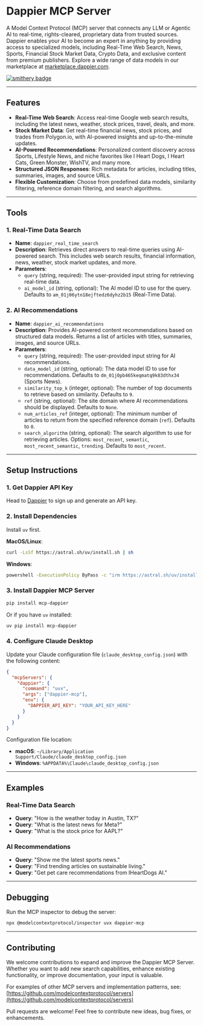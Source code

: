 # Dappier MCP Server

A Model Context Protocol (MCP) server that connects any LLM or Agentic AI to real-time, rights-cleared, proprietary data from trusted sources. Dappier enables your AI to become an expert in anything by providing access to specialized models, including Real-Time Web Search, News, Sports, Financial Stock Market Data, Crypto Data, and exclusive content from premium publishers. Explore a wide range of data models in our marketplace at [marketplace.dappier.com](https://marketplace.dappier.com/marketplace).

[![smithery badge](https://smithery.ai/badge/dappiermcp)](https://smithery.ai/server/dappiermcp)

---

## Features

- **Real-Time Web Search**: Access real-time Google web search results, including the latest news, weather, stock prices, travel, deals, and more.
- **Stock Market Data**: Get real-time financial news, stock prices, and trades from Polygon.io, with AI-powered insights and up-to-the-minute updates.
- **AI-Powered Recommendations**: Personalized content discovery across Sports, Lifestyle News, and niche favorites like I Heart Dogs, I Heart Cats, Green Monster, WishTV, and many more.
- **Structured JSON Responses**: Rich metadata for articles, including titles, summaries, images, and source URLs.
- **Flexible Customization**: Choose from predefined data models, similarity filtering, reference domain filtering, and search algorithms.

---

## Tools

### 1. Real-Time Data Search
- **Name**: `dappier_real_time_search`
- **Description**: Retrieves direct answers to real-time queries using AI-powered search. This includes web search results, financial information, news, weather, stock market updates, and more.
- **Parameters**:
  - `query` (string, required): The user-provided input string for retrieving real-time data.
  - `ai_model_id` (string, optional): The AI model ID to use for the query. Defaults to `am_01j06ytn18ejftedz6dyhz2b15` (Real-Time Data).

### 2. AI Recommendations
- **Name**: `dappier_ai_recommendations`
- **Description**: Provides AI-powered content recommendations based on structured data models. Returns a list of articles with titles, summaries, images, and source URLs.
- **Parameters**:
  - `query` (string, required): The user-provided input string for AI recommendations.
  - `data_model_id` (string, optional): The data model ID to use for recommendations. Defaults to `dm_01j0pb465keqmatq9k83dthx34` (Sports News).
  - `similarity_top_k` (integer, optional): The number of top documents to retrieve based on similarity. Defaults to `9`.
  - `ref` (string, optional): The site domain where AI recommendations should be displayed. Defaults to `None`.
  - `num_articles_ref` (integer, optional): The minimum number of articles to return from the specified reference domain (`ref`). Defaults to `0`.
  - `search_algorithm` (string, optional): The search algorithm to use for retrieving articles. Options: `most_recent`, `semantic`, `most_recent_semantic`, `trending`. Defaults to `most_recent`.

---

## Setup Instructions

### 1. Get Dappier API Key
Head to [Dappier](https://platform.dappier.com/profile/api-keys) to sign up and generate an API key.

### 2. Install Dependencies
Install `uv` first.

**MacOS/Linux**:
```bash
curl -LsSf https://astral.sh/uv/install.sh | sh
```

**Windows**:
```bash
powershell -ExecutionPolicy ByPass -c "irm https://astral.sh/uv/install.ps1 | iex"
```

### 3. Install Dappier MCP Server
```bash
pip install mcp-dappier
```

Or if you have `uv` installed:
```bash
uv pip install mcp-dappier
```

### 4. Configure Claude Desktop
Update your Claude configuration file (`claude_desktop_config.json`) with the following content:

```json
{
  "mcpServers": {
    "dappier": {
      "command": "uvx",
      "args": ["dappier-mcp"],
      "env": {
        "DAPPIER_API_KEY": "YOUR_API_KEY_HERE"
      }
    }
  }
}
```

Configuration file location:
- **macOS**: `~/Library/Application Support/Claude/claude_desktop_config.json`
- **Windows**: `%APPDATA%\Claude\claude_desktop_config.json`

---

## Examples

### Real-Time Data Search
- **Query**: "How is the weather today in Austin, TX?"
- **Query**: "What is the latest news for Meta?"
- **Query**: "What is the stock price for AAPL?"

### AI Recommendations
- **Query**: "Show me the latest sports news."
- **Query**: "Find trending articles on sustainable living."
- **Query**: "Get pet care recommendations from IHeartDogs AI."

---

## Debugging

Run the MCP inspector to debug the server:
```bash
npx @modelcontextprotocol/inspector uvx dappier-mcp
```

---

## Contributing

We welcome contributions to expand and improve the Dappier MCP Server. Whether you want to add new search capabilities, enhance existing functionality, or improve documentation, your input is valuable.

For examples of other MCP servers and implementation patterns, see:
[https://github.com/modelcontextprotocol/servers](https://github.com/modelcontextprotocol/servers)

Pull requests are welcome! Feel free to contribute new ideas, bug fixes, or enhancements.

